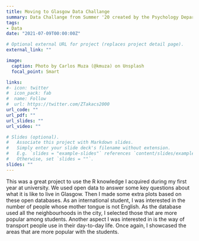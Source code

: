 ```yaml
---
title: Moving to Glasgow Data Challange
summary: Data Challange from Summer '20 created by the Psychology Department at UofG
tags:
- Data
date: "2021-07-09T00:00:00Z"

# Optional external URL for project (replaces project detail page).
external_link: ""

image:
  caption: Photo by Carlos Muza (@kmuza) on Unsplash
  focal_point: Smart

links:
#- icon: twitter
#  icon_pack: fab
#  name: Follow
#  url: https://twitter.com/ZTakacs2000
url_code: ""
url_pdf: ""
url_slides: ""
url_video: ""

# Slides (optional).
#   Associate this project with Markdown slides.
#   Simply enter your slide deck's filename without extension.
#   E.g. `slides = "example-slides"` references `content/slides/example-slides.md`.
#   Otherwise, set `slides = ""`.
slides: ""
---
```


This was a great project to use the R knowledge I acquired during my first year at university. We used open data to answer some key questions about what it is like to live in Glasgow. Then I made some extra plots based on these open databases. As an international student, I was interested in the number of people whose mother tongue is not English. As the database used all the neighbourhoods in the city, I selected those that are more popular among students. Another aspect I was interested in is the way of transport people use in their day-to-day life. Once again, I showcased the areas that are more popular with the students.
